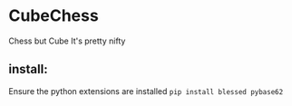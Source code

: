 # CubeChess
Chess but Cube
It's pretty nifty



## install:
Ensure the python extensions are installed
```pip install blessed pybase62```
